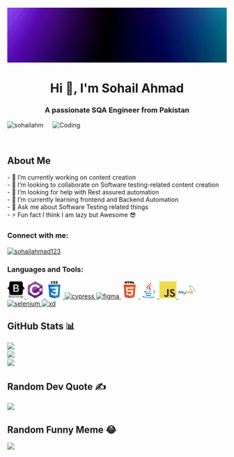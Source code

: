 [![MasterHead](https://github.com/sohailahm/sohailahm/blob/main/Sohail's%20Banner.gif)]()
<h1 align="center">Hi 👋, I'm Sohail Ahmad</h1> 
<h3 align="center">A passionate SQA Engineer from Pakistan</h3>
<img align = "right" alt = "Coding" width = "400" src="https://cdn.dribbble.com/users/1162077/screenshots/3848914/programmer.gif">

<p align="left"> <img src="https://komarev.com/ghpvc/?username=sohailahm&label=Profile%20views&color=0e75b6&style=flat" alt="sohailahm" /> </p>

<p align="left"> <a href="https://twitter.com/" target="blank"><img src="https://img.shields.io/twitter/follow/?logo=twitter&style=for-the-badge" alt="" /></a> </p>
<h2 align="left">About Me </h2>
- 🔭 I’m currently working on content creation <br>
- 👯 I’m looking to collaborate on Software testing-related content creation<br>
- 🤝 I’m looking for help with Rest assured automation<br>
- 🌱 I’m currently learning frontend and Backend Automation<br>
- 💬 Ask me about Software Testing related things <br>
- ⚡ Fun fact I think I am lazy but Awesome 😎

<h3 align="left">Connect with me:</h3>
<p align="left">
<a href="https://linkedin.com/in/sohailahmad123" target="blank"><img align="center" src="https://raw.githubusercontent.com/rahuldkjain/github-profile-readme-generator/master/src/images/icons/Social/linked-in-alt.svg" alt="sohailahmad123" height="30" width="40" /></a>
</p>

<h3 align="left">Languages and Tools:</h3>
<p align="left"> <a href="https://getbootstrap.com" target="_blank" rel="noreferrer"> <img src="https://raw.githubusercontent.com/devicons/devicon/master/icons/bootstrap/bootstrap-plain-wordmark.svg" alt="bootstrap" width="40" height="40"/> </a> <a href="https://www.w3schools.com/cs/" target="_blank" rel="noreferrer"> <img src="https://raw.githubusercontent.com/devicons/devicon/master/icons/csharp/csharp-original.svg" alt="csharp" width="40" height="40"/> </a> <a href="https://www.w3schools.com/css/" target="_blank" rel="noreferrer"> <img src="https://raw.githubusercontent.com/devicons/devicon/master/icons/css3/css3-original-wordmark.svg" alt="css3" width="40" height="40"/> </a> <a href="https://www.cypress.io" target="_blank" rel="noreferrer"> <img src="https://raw.githubusercontent.com/simple-icons/simple-icons/6e46ec1fc23b60c8fd0d2f2ff46db82e16dbd75f/icons/cypress.svg" alt="cypress" width="40" height="40"/> </a> <a href="https://www.figma.com/" target="_blank" rel="noreferrer"> <img src="https://www.vectorlogo.zone/logos/figma/figma-icon.svg" alt="figma" width="40" height="40"/> </a> <a href="https://www.w3.org/html/" target="_blank" rel="noreferrer"> <img src="https://raw.githubusercontent.com/devicons/devicon/master/icons/html5/html5-original-wordmark.svg" alt="html5" width="40" height="40"/> </a> <a href="https://www.java.com" target="_blank" rel="noreferrer"> <img src="https://raw.githubusercontent.com/devicons/devicon/master/icons/java/java-original.svg" alt="java" width="40" height="40"/> </a> <a href="https://developer.mozilla.org/en-US/docs/Web/JavaScript" target="_blank" rel="noreferrer"> <img src="https://raw.githubusercontent.com/devicons/devicon/master/icons/javascript/javascript-original.svg" alt="javascript" width="40" height="40"/> </a> <a href="https://www.mysql.com/" target="_blank" rel="noreferrer"> <img src="https://raw.githubusercontent.com/devicons/devicon/master/icons/mysql/mysql-original-wordmark.svg" alt="mysql" width="40" height="40"/> </a> <a href="https://www.selenium.dev" target="_blank" rel="noreferrer"> <img src="https://raw.githubusercontent.com/detain/svg-logos/780f25886640cef088af994181646db2f6b1a3f8/svg/selenium-logo.svg" alt="selenium" width="40" height="40"/> </a> <a href="https://www.adobe.com/products/xd.html" target="_blank" rel="noreferrer"> <img src="https://cdn.worldvectorlogo.com/logos/adobe-xd.svg" alt="xd" width="40" height="40"/> </a> </p>

<!-- 
<p><img align="left" src="https://github-readme-stats.vercel.app/api/top-langs?username=sohailahm&show_icons=true&locale=en&layout=compact" alt="sohailahm" /></p>
<p>&nbsp;<img align="center" src="https://github-readme-stats.vercel.app/api?username=sohailahm&show_icons=true&locale=en" alt="sohailahm" /></p>
 <p><img align="center" src="https://github-readme-streak-stats.herokuapp.com/?user=sohailahm&" alt="sohailahm" /></p>
-->
<h2 align="left">GitHub Stats 📊 </h2>

![](https://github-readme-stats.vercel.app/api?username=sohailahm&theme=vue-dark&hide_border=false&include_all_commits=false&count_private=false)<br/>
![](https://github-readme-streak-stats.herokuapp.com/?user=sohailahm&theme=vue-dark&hide_border=false)<br/>
![](https://github-readme-stats.vercel.app/api/top-langs/?username=sohailahm&theme=vue-dark&hide_border=false&include_all_commits=false&count_private=false&layout=compact)

<h2 align="left">Random Dev Quote ✍️</h2>

![](https://quotes-github-readme.vercel.app/api?type=horizontal&theme=radical)

<h2 align="left">Random Funny Meme 😂</h2>
<img src='https://randommeme-five.vercel.app/' style="height: 400px;"/>
